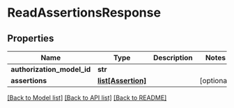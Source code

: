 # ReadAssertionsResponse


## Properties
Name | Type | Description | Notes
------------ | ------------- | ------------- | -------------
**authorization_model_id** | **str** |  | 
**assertions** | [**list[Assertion]**](Assertion.md) |  | [optional] 

[[Back to Model list]](../README.md#documentation-for-models) [[Back to API list]](../README.md#documentation-for-api-endpoints) [[Back to README]](../README.md)



